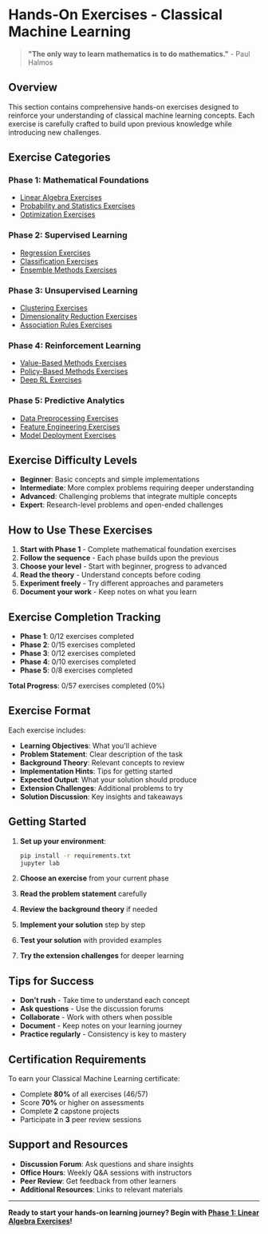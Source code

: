# Hands-On Exercises - Classical Machine Learning

> **"The only way to learn mathematics is to do mathematics."** - Paul Halmos

## Overview

This section contains comprehensive hands-on exercises designed to reinforce your understanding of classical machine learning concepts. Each exercise is carefully crafted to build upon previous knowledge while introducing new challenges.

## Exercise Categories

### **Phase 1: Mathematical Foundations**

- [Linear Algebra Exercises](#phase-1-linear-algebra-exercises)
- [Probability and Statistics Exercises](#phase-1-probability-and-statistics-exercises)
- [Optimization Exercises](#phase-1-optimization-exercises)

### **Phase 2: Supervised Learning**
- [Regression Exercises](#phase-2-regression-exercises)
- [Classification Exercises](#phase-2-classification-exercises)
- [Ensemble Methods Exercises](#phase-2-ensemble-methods-exercises)

### **Phase 3: Unsupervised Learning**
- [Clustering Exercises](#phase-3-clustering-exercises)
- [Dimensionality Reduction Exercises](#phase-3-dimensionality-reduction-exercises)
- [Association Rules Exercises](#phase-3-association-rules-exercises)

### **Phase 4: Reinforcement Learning**
- [Value-Based Methods Exercises](#phase-4-value-based-methods-exercises)
- [Policy-Based Methods Exercises](#phase-4-policy-based-methods-exercises)
- [Deep RL Exercises](#phase-4-deep-rl-exercises)

### **Phase 5: Predictive Analytics**
- [Data Preprocessing Exercises](#phase-5-data-preprocessing-exercises)
- [Feature Engineering Exercises](#phase-5-feature-engineering-exercises)
- [Model Deployment Exercises](#phase-5-model-deployment-exercises)

## Exercise Difficulty Levels

- **Beginner**: Basic concepts and simple implementations
- **Intermediate**: More complex problems requiring deeper understanding
- **Advanced**: Challenging problems that integrate multiple concepts
- **Expert**: Research-level problems and open-ended challenges

## How to Use These Exercises

1. **Start with Phase 1** - Complete mathematical foundation exercises
2. **Follow the sequence** - Each phase builds upon the previous
3. **Choose your level** - Start with beginner, progress to advanced
4. **Read the theory** - Understand concepts before coding
5. **Experiment freely** - Try different approaches and parameters
6. **Document your work** - Keep notes on what you learn

## Exercise Completion Tracking

- **Phase 1**: 0/12 exercises completed
- **Phase 2**: 0/15 exercises completed
- **Phase 3**: 0/12 exercises completed
- **Phase 4**: 0/10 exercises completed
- **Phase 5**: 0/8 exercises completed

**Total Progress**: 0/57 exercises completed (0%)

## Exercise Format

Each exercise includes:
- **Learning Objectives**: What you'll achieve
- **Problem Statement**: Clear description of the task
- **Background Theory**: Relevant concepts to review
- **Implementation Hints**: Tips for getting started
- **Expected Output**: What your solution should produce
- **Extension Challenges**: Additional problems to try
- **Solution Discussion**: Key insights and takeaways

## Getting Started

1. **Set up your environment**:
   ```bash
   pip install -r requirements.txt
   jupyter lab
   ```

2. **Choose an exercise** from your current phase
3. **Read the problem statement** carefully
4. **Review the background theory** if needed
5. **Implement your solution** step by step
6. **Test your solution** with provided examples
7. **Try the extension challenges** for deeper learning

## Tips for Success

- **Don't rush** - Take time to understand each concept
- **Ask questions** - Use the discussion forums
- **Collaborate** - Work with others when possible
- **Document** - Keep notes on your learning journey
- **Practice regularly** - Consistency is key to mastery

## Certification Requirements

To earn your Classical Machine Learning certificate:
- Complete **80%** of all exercises (46/57)
- Score **70%** or higher on assessments
- Complete **2** capstone projects
- Participate in **3** peer review sessions

## Support and Resources

- **Discussion Forum**: Ask questions and share insights
- **Office Hours**: Weekly Q&A sessions with instructors
- **Peer Review**: Get feedback from other learners
- **Additional Resources**: Links to relevant materials

---

**Ready to start your hands-on learning journey? Begin with [Phase 1: Linear Algebra Exercises](phase1_linear_algebra_exercises.ipynb)!**
